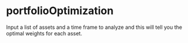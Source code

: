 # portfolioOptimization
Input a list of assets and a time frame to analyze and this will tell you the optimal weights for each asset. 
